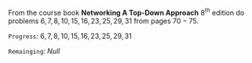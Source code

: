From the course book **Networking A Top-Down Approach** $8^{th}$ edition do problems $6, 7, 8, 10, 15, 16, 23, 25, 29, 31$ from pages $70-75$.

`Progress`:
$6, 7, 8, 10, 15, 16, 23, 25, 29, 31$

`Remainging`:
$Null$